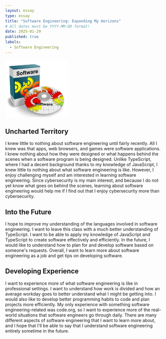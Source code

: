 ```yaml
---
layout: essay
type: essay
title: "Software Engineering: Expanding My Horizons"
# All dates must be YYYY-MM-DD format!
date: 2025-01-29
published: true
labels:
  - Software Engineering
---
```


<img width="200px" class="rounded float-start pe-4" src="img/software-417880_640.webp">

## Uncharted Territory

I knew little to nothing about software engineering until fairly recently. All I knew was that apps, web browsers, and games were software applications. I knew nothing about how they were designed or what happens behind the scenes when a software program is being designed. Unlike TypeScript, where I had a decent background thanks to my knowledge of JavaScript, I knew little to nothing about what software engineering is like. However, I enjoy challenging myself and am interested in learning software engineering. Since cybersecurity is my main interest, and because I do not yet know what goes on behind the scenes, learning about software engineering would help me if I find out that I enjoy cybersecurity more than cybersecurity.

## Into the Future

I hope to improve my understanding of the languages involved in software engineering. I want to leave this class with a much better understanding of TypeScript. I want to be able to apply my knowledge of JavaScript and TypeScript to create software effectively and efficiently. In the future, I would like to understand how to plan for and develop software based on someone's requests. Overall, I want to learn more about software engineering as a job and get tips on developing software.

## Developing Experience

I want to experience more of what software engineering is like in professional settings. I want to understand how work is divided and how an average workday goes to better understand what I might be getting into. I would also like to develop better programming habits to code and plan projects more efficiently. My only experience with something software engineering-related was code.org, so I want to experience more of the real-world situations that software engineers go through daily. There are many different aspects of software engineering that I want to learn more about, and I hope that I'll be able to say that I understand software engineering entirely sometime in the future.
